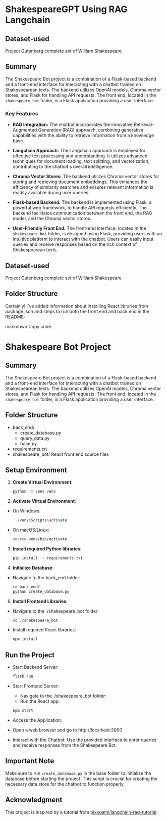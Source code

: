 # ShakespeareGPT Using RAG Langchain

## Dataset-used  
Project Gutenberg complete set of William Shakespeare

## Summary
The Shakespeare Bot project is a combination of a Flask-based backend and a front-end interface for interacting with a chatbot trained on Shakespearean texts. The backend utilizes OpenAI models, Chroma vector stores, and Flask for handling API requests. The front end, located in the `shakespeare_bot` folder, is a Flask application providing a user interface.

### Key Features
- **RAG Integration:** The chatbot incorporates the innovative Retrieval-Augmented Generation (RAG) approach, combining generative capabilities with the ability to retrieve information from a knowledge base.
  
- **Langchain Approach:** The Langchain approach is employed for effective text processing and understanding. It utilizes advanced techniques for document loading, text splitting, and vectorization, contributing to the chatbot's overall intelligence.

- **Chroma Vector Stores:** The backend utilizes Chroma vector stores for storing and retrieving document embeddings. This enhances the efficiency of similarity searches and ensures relevant information is readily available during user queries.

- **Flask-based Backend:** The backend is implemented using Flask, a powerful web framework, to handle API requests efficiently. The backend facilitates communication between the front end, the RAG model, and the Chroma vector stores.

- **User-Friendly Front End:** The front-end interface, located in the `shakespeare_bot` folder, is designed using Flask, providing users with an intuitive platform to interact with the chatbot. Users can easily input queries and receive responses based on the rich context of Shakespearean texts.


## Dataset-used  
Project Gutenberg complete set of William Shakespeare

## Folder Structure

Certainly! I've added information about installing React libraries from package.json and steps to run both the front end and back end in the README:

markdown
Copy code
# Shakespeare Bot Project

## Summary
The Shakespeare Bot project is a combination of a Flask-based backend and a front-end interface for interacting with a chatbot trained on Shakespearean texts. The backend utilizes OpenAI models, Chroma vector stores, and Flask for handling API requests. The front end, located in the `shakespeare_bot` folder, is a Flask application providing a user interface.

## Folder Structure
* back_end/    
    * create_database.py
    * query_data.py
    * base.py
* requirements.txt
* shakespeare_bot/ React front end source files

## Setup Environment

1. **Create Virtual Environment**:
   ```bash
   python -m venv venv
   ```
2. **Activate Virtual Environment**:
* On Windows:
   ```bash
    .\venv\Scripts\activate
    ```
* On macOS/Linux:
    ```bash
    source venv/bin/activate
    ```

3. **Install required Python libraries**:
    ```bash
    pip install -r requirements.txt
    ```

4. **Initialize Database**:
* Navigate to the back_end folder:
    ```bash
    cd back_end/
    python create_database.py
    ```  

6. **Install Frontend Libraries**:
* Navigate to the ./shakespeare_bot folder:
    ```bash
    cd ./shakespeare_bot
    ```  
* Install required React libraries:
    ```bash
    npm install
    ```

## Run the Project
* Start Backend Server:
    ```bash
    flask run
    ``` 

* Start Frontend Server:

    * Navigate to the ./shakespeare_bot folder:
    * Run the React app:
    ```bash
    npm start
    ```

* Access the Application:

* Open a web browser and go to http://localhost:3000
* Interact with the Chatbot: Use the provided interface to enter queries and receive responses from the Shakespeare Bot.

## Important Note
Make sure to run ```create_database.py``` in the base folder to initialize the database before starting the project. This script is crucial for creating the necessary data store for the chatbot to function properly.

## Acknowledgment
This project is inspired by a tutorial from [pixegami/langchain-rag-tutorial](https://github.com/pixegami/langchain-rag-tutorial).